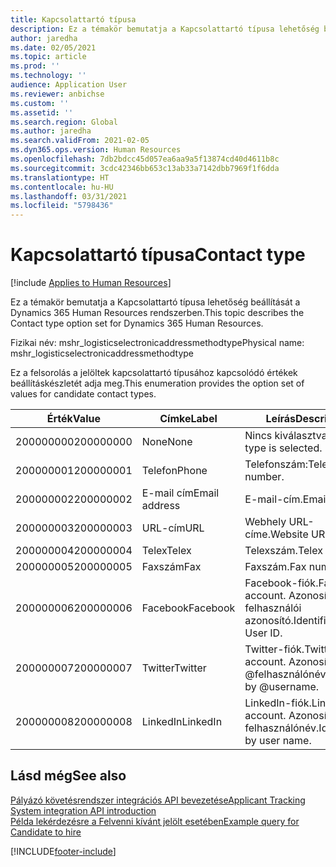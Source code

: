 ```yaml
---
title: Kapcsolattartó típusa
description: Ez a témakör bemutatja a Kapcsolattartó típusa lehetőség beállítását a Dynamics 365 Human Resources rendszerben.
author: jaredha
ms.date: 02/05/2021
ms.topic: article
ms.prod: ''
ms.technology: ''
audience: Application User
ms.reviewer: anbichse
ms.custom: ''
ms.assetid: ''
ms.search.region: Global
ms.author: jaredha
ms.search.validFrom: 2021-02-05
ms.dyn365.ops.version: Human Resources
ms.openlocfilehash: 7db2bdcc45d057ea6aa9a5f13874cd40d4611b8c
ms.sourcegitcommit: 3cdc42346bb653c13ab33a7142dbb7969f1f6dda
ms.translationtype: HT
ms.contentlocale: hu-HU
ms.lasthandoff: 03/31/2021
ms.locfileid: "5798436"
---
```

# <a name="contact-type"></a><span data-ttu-id="a42b2-103">Kapcsolattartó típusa</span><span class="sxs-lookup"><span data-stu-id="a42b2-103">Contact type</span></span>

[!include [Applies to Human Resources](../includes/applies-to-hr.md)]

<span data-ttu-id="a42b2-104">Ez a témakör bemutatja a Kapcsolattartó típusa lehetőség beállítását a Dynamics 365 Human Resources rendszerben.</span><span class="sxs-lookup"><span data-stu-id="a42b2-104">This topic describes the Contact type option set for Dynamics 365 Human Resources.</span></span>

<span data-ttu-id="a42b2-105">Fizikai név: mshr_logisticselectronicaddressmethodtype</span><span class="sxs-lookup"><span data-stu-id="a42b2-105">Physical name: mshr_logisticselectronicaddressmethodtype</span></span>

<span data-ttu-id="a42b2-106">Ez a felsorolás a jelöltek kapcsolattartó típusához kapcsolódó értékek beállításkészletét adja meg.</span><span class="sxs-lookup"><span data-stu-id="a42b2-106">This enumeration provides the option set of values for candidate contact types.</span></span> 

| <span data-ttu-id="a42b2-107">Érték</span><span class="sxs-lookup"><span data-stu-id="a42b2-107">Value</span></span> | <span data-ttu-id="a42b2-108">Címke</span><span class="sxs-lookup"><span data-stu-id="a42b2-108">Label</span></span> | <span data-ttu-id="a42b2-109">Leírás</span><span class="sxs-lookup"><span data-stu-id="a42b2-109">Description</span></span> |
| --- | --- | --- |
| <span data-ttu-id="a42b2-110">200000000</span><span class="sxs-lookup"><span data-stu-id="a42b2-110">200000000</span></span> | <span data-ttu-id="a42b2-111">None</span><span class="sxs-lookup"><span data-stu-id="a42b2-111">None</span></span> | <span data-ttu-id="a42b2-112">Nincs kiválasztva típus.</span><span class="sxs-lookup"><span data-stu-id="a42b2-112">No type is selected.</span></span> |
| <span data-ttu-id="a42b2-113">200000001</span><span class="sxs-lookup"><span data-stu-id="a42b2-113">200000001</span></span> | <span data-ttu-id="a42b2-114">Telefon</span><span class="sxs-lookup"><span data-stu-id="a42b2-114">Phone</span></span> | <span data-ttu-id="a42b2-115">Telefonszám:</span><span class="sxs-lookup"><span data-stu-id="a42b2-115">Telephone number.</span></span> |
| <span data-ttu-id="a42b2-116">200000002</span><span class="sxs-lookup"><span data-stu-id="a42b2-116">200000002</span></span> | <span data-ttu-id="a42b2-117">E-mail cím</span><span class="sxs-lookup"><span data-stu-id="a42b2-117">Email address</span></span> | <span data-ttu-id="a42b2-118">E-mail-cím.</span><span class="sxs-lookup"><span data-stu-id="a42b2-118">Email address.</span></span> |
| <span data-ttu-id="a42b2-119">200000003</span><span class="sxs-lookup"><span data-stu-id="a42b2-119">200000003</span></span> | <span data-ttu-id="a42b2-120">URL-cím</span><span class="sxs-lookup"><span data-stu-id="a42b2-120">URL</span></span> | <span data-ttu-id="a42b2-121">Webhely URL-címe.</span><span class="sxs-lookup"><span data-stu-id="a42b2-121">Website URL.</span></span> |
| <span data-ttu-id="a42b2-122">200000004</span><span class="sxs-lookup"><span data-stu-id="a42b2-122">200000004</span></span> | <span data-ttu-id="a42b2-123">Telex</span><span class="sxs-lookup"><span data-stu-id="a42b2-123">Telex</span></span> | <span data-ttu-id="a42b2-124">Telexszám.</span><span class="sxs-lookup"><span data-stu-id="a42b2-124">Telex number.</span></span> |
| <span data-ttu-id="a42b2-125">200000005</span><span class="sxs-lookup"><span data-stu-id="a42b2-125">200000005</span></span> | <span data-ttu-id="a42b2-126">Faxszám</span><span class="sxs-lookup"><span data-stu-id="a42b2-126">Fax</span></span> | <span data-ttu-id="a42b2-127">Faxszám.</span><span class="sxs-lookup"><span data-stu-id="a42b2-127">Fax number.</span></span> |
| <span data-ttu-id="a42b2-128">200000006</span><span class="sxs-lookup"><span data-stu-id="a42b2-128">200000006</span></span> | <span data-ttu-id="a42b2-129">Facebook</span><span class="sxs-lookup"><span data-stu-id="a42b2-129">Facebook</span></span> | <span data-ttu-id="a42b2-130">Facebook-fiók.</span><span class="sxs-lookup"><span data-stu-id="a42b2-130">Facebook account.</span></span> <span data-ttu-id="a42b2-131">Azonosító: felhasználói azonosító.</span><span class="sxs-lookup"><span data-stu-id="a42b2-131">Identified by User ID.</span></span> |
| <span data-ttu-id="a42b2-132">200000007</span><span class="sxs-lookup"><span data-stu-id="a42b2-132">200000007</span></span> | <span data-ttu-id="a42b2-133">Twitter</span><span class="sxs-lookup"><span data-stu-id="a42b2-133">Twitter</span></span> | <span data-ttu-id="a42b2-134">Twitter-fiók.</span><span class="sxs-lookup"><span data-stu-id="a42b2-134">Twitter account.</span></span> <span data-ttu-id="a42b2-135">Azonosító: @felhasználónév.</span><span class="sxs-lookup"><span data-stu-id="a42b2-135">Identified by @username.</span></span> |
| <span data-ttu-id="a42b2-136">200000008</span><span class="sxs-lookup"><span data-stu-id="a42b2-136">200000008</span></span> | <span data-ttu-id="a42b2-137">LinkedIn</span><span class="sxs-lookup"><span data-stu-id="a42b2-137">LinkedIn</span></span> | <span data-ttu-id="a42b2-138">LinkedIn-fiók.</span><span class="sxs-lookup"><span data-stu-id="a42b2-138">LinkedIn account.</span></span> <span data-ttu-id="a42b2-139">Azonosító: felhasználónév.</span><span class="sxs-lookup"><span data-stu-id="a42b2-139">Identified by user name.</span></span> |

## <a name="see-also"></a><span data-ttu-id="a42b2-140">Lásd még</span><span class="sxs-lookup"><span data-stu-id="a42b2-140">See also</span></span>

[<span data-ttu-id="a42b2-141">Pályázó követésrendszer integrációs API bevezetése</span><span class="sxs-lookup"><span data-stu-id="a42b2-141">Applicant Tracking System integration API introduction</span></span>](hr-admin-integration-ats-api-introduction.md)<br>
[<span data-ttu-id="a42b2-142">Példa lekérdezésre a Felvenni kívánt jelölt esetében</span><span class="sxs-lookup"><span data-stu-id="a42b2-142">Example query for Candidate to hire</span></span>](hr-admin-integration-ats-api-candidate-to-hire-example-query.md)


[!INCLUDE[footer-include](../includes/footer-banner.md)]